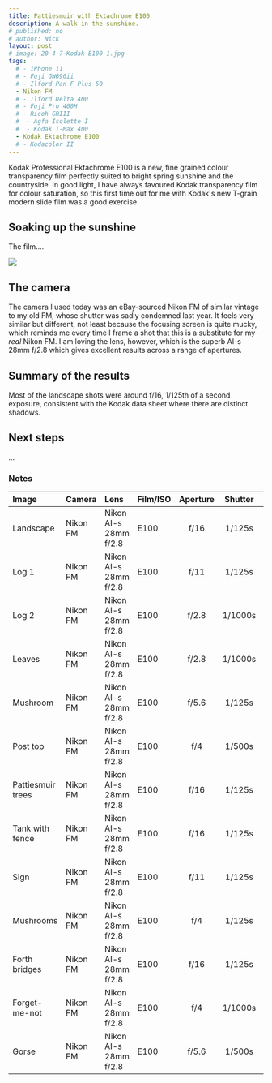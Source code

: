 ```yaml
---
title: Pattiesmuir with Ektachrome E100
description: A walk in the sunshine.
# published: no
# author: Nick
layout: post
# image: 20-4-7-Kodak-E100-1.jpg
tags:
  # - iPhone 11
  # - Fuji GW690ii
  # - Ilford Pan F Plus 50
  - Nikon FM
  # - Ilford Delta 400
  # - Fuji Pro 400H
  # - Ricoh GRIII
  #  - Agfa Isolette I
  #  - Kodak T-Max 400
  - Kodak Ektachrome E100
  # - Kodacolor II
---
```

Kodak Professional Ektachrome E100 is a new, fine grained colour transparency film perfectly suited to bright spring sunshine and the countryside. In good light, I have always favoured Kodak transparency film for colour saturation, so this first time out for me with Kodak's new T-grain modern slide film was a good exercise.

## Soaking up the sunshine

The film....

![](/img/20-4-7-Kodak-E100-1.jpg)

## The camera

The camera I used today was an eBay-sourced Nikon FM of similar vintage to my old FM, whose shutter was sadly condemned last year. It feels very similar but different, not least because the focusing screen is quite mucky, which reminds me every time I frame a shot that this is a substitute for my *real* Nikon FM. I am loving the lens, however, which is the superb AI-s 28mm f/2.8 which gives excellent results across a range of apertures.

## Summary of the results
Most of the landscape shots were around f/16, 1/125th of a second exposure, consistent with the Kodak data sheet where there are distinct shadows. 

## Next steps
...

### Notes

Image|Camera|Lens|Film/ISO|Aperture|Shutter|Comment
:----|:-----|:---|:---|:------:|:----:|:------
Landscape|Nikon FM| Nikon AI-s 28mm f/2.8 |E100|f/16|1/125s|Frame 3
Log 1|Nikon FM| Nikon AI-s 28mm f/2.8 |E100|f/11|1/125s|Frame 4
Log 2|Nikon FM| Nikon AI-s 28mm f/2.8 |E100|f/2.8|1/1000s|Frame 5
Leaves|Nikon FM| Nikon AI-s 28mm f/2.8 |E100|f/2.8|1/1000s|Frame 6
Mushroom|Nikon FM| Nikon AI-s 28mm f/2.8 |E100|f/5.6|1/125s|Frame 7
Post top|Nikon FM| Nikon AI-s 28mm f/2.8 |E100|f/4|1/500s|Frame 8
Pattiesmuir trees|Nikon FM| Nikon AI-s 28mm f/2.8 |E100|f/16|1/125s|Frame 9
Tank with fence|Nikon FM| Nikon AI-s 28mm f/2.8 |E100|f/16|1/125s|Frame 10
Sign|Nikon FM| Nikon AI-s 28mm f/2.8 |E100|f/11|1/125s|Frame 11
Mushrooms|Nikon FM| Nikon AI-s 28mm f/2.8 |E100|f/4|1/125s|Frame 12
Forth bridges|Nikon FM| Nikon AI-s 28mm f/2.8 |E100|f/16|1/125s|Frame 13
Forget-me-not|Nikon FM| Nikon AI-s 28mm f/2.8 |E100|f/4|1/1000s|Frame 14
Gorse|Nikon FM| Nikon AI-s 28mm f/2.8 |E100|f/5.6|1/500s|Frame 15